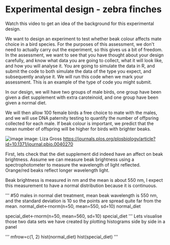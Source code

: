 # Experimental design - zebra finches

Watch this video to get an idea of the background for this experimental design.


We want to design an experiment to test whether beak colour affects mate choice in a bird species. For the purposes of this assessment, we don't need to actually carry out the experiment, so this gives us a bit of freedom. In the assessment, we want to see that you have thought about your design carefully, and know what data you are going to collect, what it will look like, and how you will analyse it. You are going to simulate the data in R, and submit the code to both simulate the data of the type you expect, and subsequently analyse it. We will run this code when we mark your assessment. This is an example of the type of code you might submit.

In our design, we will have two groups of male birds, one group have been given a diet supplement with extra caroteinoid, and one group have been given a normal diet.

We will then allow 100 female birds a free choice to mate with the males, and we will use DNA paternity testing to quantify the number of offpsring collected for each male. If beak colour is important, we predict that the mean number of offspring will be higher for birds with brighter beaks.

![image](https://upload.wikimedia.org/wikipedia/commons/c/c2/Zebra_finch_group.png)
image: Liza Gross https://journals.plos.org/plosbiology/article?id=10.1371/journal.pbio.0040270


First, lets check that the diet supplement did indeed have an affect on beak brightness. Assume we can measure beak brightness using a spectrophotometer to measure the wavelength of light reflected. Orange/red beaks reflect longer wavelength light.

Beak brightness is measured in nm and the mean is about 550 nm, I expect this measurement to have a normal distribution because it is continuous.

'''
#50 males in normal diet treatment, mean beak wavelength is 550 nm, and the standard deviation is 10 so the points are spread quite far from the mean.
  normal_diet<-rnorm(n=50, mean=550, sd=10)
  normal_diet

  special_diet<-rnorm(n=50, mean=560, sd=10)
  special_diet
'''
Lets visualise those two data sets we have created by plotting histograms side by side in a panel

'''
mfrow=c(1, 2)
hist(normal_diet)
hist(special_diet)
'''
